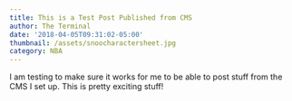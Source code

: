 ```yaml
---
title: This is a Test Post Published from CMS
author: The Terminal
date: '2018-04-05T09:31:02-05:00'
thumbnail: /assets/snoocharactersheet.jpg
category: NBA
---
```

I am testing to make sure it works for me to be able to post stuff from the CMS I set up. This is pretty exciting stuff!
